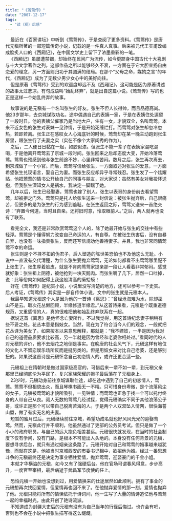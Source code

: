 ```yaml
---
title: "《莺莺传》"
date: "2007-12-17"
tags: 
  - "读（观）后感"
---
```


    最近在《百家讲坛》中听到《莺莺传》，于是查阅了更多资料。《莺莺传》是唐代元稹所著的一部短篇传奇小说，记载的是一件真人真事。后来被元代王实甫改编成脍炙人口的《西厢记》，在中国文学史上留下了浓墨重彩的一笔。  
   《西厢记》虽屡遭禁锢，却始终在民间广为流传，如今更跻身中国古代十大喜剧与十大文学著作之列。这部作品之所以能够经久不衰，一方面在于它大胆宣扬自由恋爱的理念，另一方面则归功于其圆满的结局。在那个"父母之命，媒妁之言"的年代，《西厢记》成为了无数少男少女心中的美好向往。  
    但是原著《莺莺传》受到的欢迎度却远不及《西厢记》，这可能是因为原著讲述的故事太过悲凉。有句成语叫“始乱终弃”，就是出自这篇小说。《莺莺传》写的也正是这样一个始乱终弃的故事。

    故事说的是元稹有一个名叫张生的好友。张生不但人长得帅，而且品德高尚。他23岁那年，去京城谋取功名，途中偶遇自己的表姨一家，于是在表姨住处逗留了一段时日。他的表姨父催家乃是当地大户，生有一女，才貌双全，名叫莺莺。本来不近女色的张生对表妹一见钟情，于是开始死缠烂打。而莺莺对张生却忽冷忽热，若即若离。张生正在感叹女人心海底针的时候，莺莺却在某一晚主动跑到张生房里，跟张生行了夫妻之实（实在不像个大家闺秀的作为）。  
    之后，二人便日日黏在一起，如胶似漆。但张生不能一辈子在表姨家混吃混喝，于是他离开莺莺去了京城一段时间。张生回来之后却态度大变，开始冷落莺莺。莺莺也预感到他与张生前途不妙，心里非常苦闷。数月之后，张生再次离去，到京城做了一个小官。而后，莺莺写信给张生，一方面叙述对张生的爱意，一方面希望张生兑现诺言，娶自己为妻。而张生反应却异乎寻常残忍。张生发了一个炫耀贴，他把莺莺的情书公开给自己的同事与朋友，对大家说：虽然有美女对我投怀送抱，但我张生深知女人是祸水，我决定一脚踹了她。  
    几年以后，张生已经娶妻，莺莺也嫁了别人。张生以表哥的身份前去看望莺莺，却被拒之门外。莺莺只是托人给张生送来一封信说：被张生抛弃后，自己很痛苦，但更多的是为张生的行为感到羞耻。在张生返回之际，莺莺又送来一首绝交诗：“弃置今何道，当时且自亲。还将旧时意，怜取眼前人。”之后，两人就再也没有了联系。

    看完全文，我还是非常欣赏莺莺这个人的，除了她最开始与张生的交往中有些轻浮。莺莺是个懂得努力改变自己命运的人，有自尊。在被张生伤害后，没有自暴自弃，也没有一味指责张生，反而还写信规劝他善待妻子。并且，我也非常同情莺莺不幸的命运。  
    张生则是个不择不扣的伪君子，后人塑造的陈世美恐怕也不及他这么无耻。小说中一直没有交代清楚，为什么张生要抛弃莺莺，无论如何都看不出莺莺哪里配不上张生了。张生厚着脸皮，就是不肯向莺莺家提亲那一段让人看着非常郁闷。感觉就好象：张生祖上阴德，被他抢到一块天鹅肉。而张生嚼了几下，居然一口吐掉，说：此等俗肉如何配得上我这般清高的癞蛤蟆！  
    好在《莺莺传》是纪实小说，小说里没写清楚的地方，还可以参考一下史实。后人考证，《莺莺传》其实是一部自传体小说，文中的张生就是元稹本人。  
    我最早知道元稹这个人是因为他的一首诗《离思》：“曾经沧海难为水，除却巫山不是云。取次花丛懒回顾，半缘修道半缘君。”从这首诗来看，元稹是个既重道德规范，又重感情的人，真的很难把他和始乱终弃联系在一起。  
    据说这首《离思》是他怀念亡妻所作。不过我觉得，用这首诗纪念妻子稍稍有些不妥之处。花丛本意是指妓女。当然，现在为了符合当今人们的观念，一般就把花丛译为美女了。如果按本以来意思解释，那就是：“我不嫖妓，一半是因为我对自己的道德品质要求比较高，另一半就是因为曾经和老婆你相处过。”看同时代的人对元稹的评价，他不去烟花之地倒是事实。在晚唐的社会风气下，元稹这样有地位的文化人不留恋娱乐场所反而是挺另类的。但是用妓女来对比自己老婆，还是够别扭的。如果说这首诗是元稹怀念自己初恋情人的，或许还更合适一些。

    元稹祖上在隋朝时是做过国家级高官的，可惜后来一辈不如一辈，到元稹父亲那里已经彻底沦为平民了。复兴家族荣耀的担子最后落在了元稹身上。  
    23岁时，元稹动身前往京城谋取仕途，却在途中遇到了自己的初恋情人，莺莺。莺莺不但相貌出众，而且琴棋书画无一不精。只可惜身份卑微，是个流落风尘的女子。元稹被莺莺的才貌所吸引，一见钟情；而莺莺也正急于找一个可以托付终身的人带自己从良。阅人无数的莺莺几经试探，觉得元稹确实不同于其他浪荡公子哥，或许正是那个可以带自己脱离苦海的人。于是两个人双双坠入情网，很快海誓山盟，做了有实无名的夫妻。  
    短暂的蜜月过后，元稹继续前往京城，希望功成名就也好风风光光的迎娶莺莺。然而，元稹此行并不顺利，他虽然通过了吏部的公务员考试。但只是做了一个小小的政府职员，与自己的远大抱负相差甚远。元稹很快就发现，在当时的社会制度下仅有学问，没有门路，是根本不可能出人头地的。本身没有任何背景的元稹，要想寻求后台，就只有通过姻亲这条路了。元稹开始对自己和莺莺的婚事越来越犹豫，而就在这是，他被当时京城西安的市委书记相中，欲招他为婿。经过一番思想斗争的元稹最终还是决定为事业牺牲爱情，抛弃莺莺，迎娶豪门的千金小姐。  
    本就才华横溢的元稹，如今又有了强硬后台。他在官场可谓春风得意，步步高升，一度官至宰相，最后病逝于武昌军节度使的任上。

    恐怕元稹一开始也没想到过，用爱情换来的仕途居然如此顺利。拥有了事业的元稹想再次找回爱情，但爱情再也回不来了。在他抛弃爱情的那一刻，爱情也抛弃了他。元稹只能将所有的情愫依托于诗词间，他一生写了大量的情诗追忆他与莺莺一起的幸福时光，由此开创了艳诗流派。  
    不知道成为封疆大吏后的元稹有没有为自己当年的行径后悔过。也许会有吧，否则也不会在小说中把张生描写得这么龌龊。  

